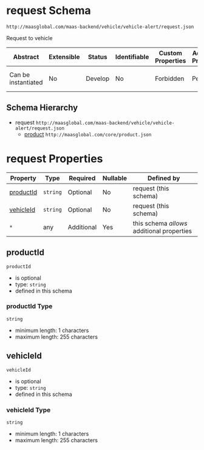 # request Schema

```
http://maasglobal.com/maas-backend/vehicle/vehicle-alert/request.json
```

Request to vehicle

| Abstract            | Extensible | Status  | Identifiable | Custom Properties | Additional Properties | Defined In                                                      |
| ------------------- | ---------- | ------- | ------------ | ----------------- | --------------------- | --------------------------------------------------------------- |
| Can be instantiated | No         | Develop | No           | Forbidden         | Permitted             | [maas-backend/vehicle/vehicle-alert/request.json](request.json) |

## Schema Hierarchy

- request `http://maasglobal.com/maas-backend/vehicle/vehicle-alert/request.json`
  - [product](../../../core/product.md) `http://maasglobal.com/core/product.json`

# request Properties

| Property                | Type     | Required   | Nullable | Defined by                                 |
| ----------------------- | -------- | ---------- | -------- | ------------------------------------------ |
| [productId](#productid) | `string` | Optional   | No       | request (this schema)                      |
| [vehicleId](#vehicleid) | `string` | Optional   | No       | request (this schema)                      |
| `*`                     | any      | Additional | Yes      | this schema _allows_ additional properties |

## productId

`productId`

- is optional
- type: `string`
- defined in this schema

### productId Type

`string`

- minimum length: 1 characters
- maximum length: 255 characters

## vehicleId

`vehicleId`

- is optional
- type: `string`
- defined in this schema

### vehicleId Type

`string`

- minimum length: 1 characters
- maximum length: 255 characters
